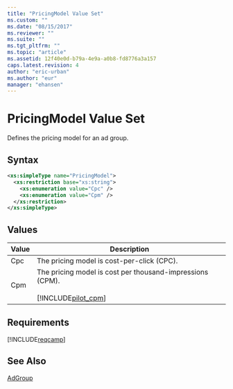 ```yaml
---
title: "PricingModel Value Set"
ms.custom: ""
ms.date: "08/15/2017"
ms.reviewer: ""
ms.suite: ""
ms.tgt_pltfrm: ""
ms.topic: "article"
ms.assetid: 12f40e0d-b79a-4e9a-a0b8-fd8776a3a157
caps.latest.revision: 4
author: "eric-urban"
ms.author: "eur"
manager: "ehansen"
---
```

# PricingModel Value Set
Defines the pricing model for an ad group.

## Syntax

```xml
<xs:simpleType name="PricingModel">
  <xs:restriction base="xs:string">
    <xs:enumeration value="Cpc" />
    <xs:enumeration value="Cpm" />
  </xs:restriction>
</xs:simpleType>
```

## Values

|Value|Description|
|---------|---------------|
|Cpc|The pricing model is cost-per-click (CPC).|
|Cpm|The pricing model is cost per thousand-impressions (CPM).<br /><br />[!INCLUDE[pilot_cpm](../campaign-api/includes/pilot-cpm.md)]|

## Requirements
[!INCLUDE[reqcamp](../campaign-api/includes/reqcamp.md)]
## See Also
[AdGroup](../campaign-api/adgroup-data-object.md)


